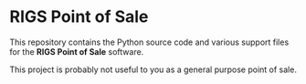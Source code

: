 # RIGS Point of Sale

This repository contains the Python source code and various support files for the **RIGS Point of Sale** software.

This project is probably not useful to you as a general purpose point of sale. 
